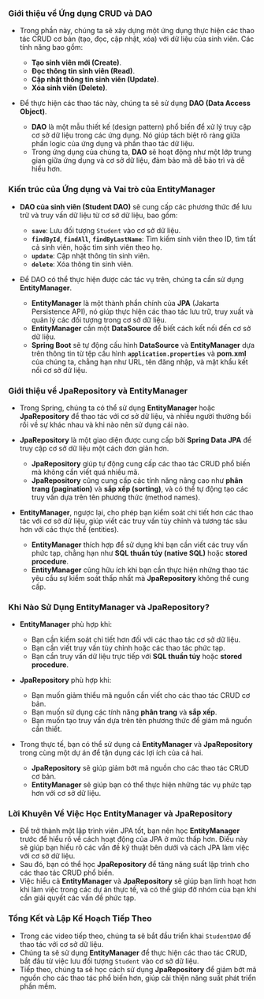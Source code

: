 
### **Giới thiệu về Ứng dụng CRUD và DAO**
- Trong phần này, chúng ta sẽ xây dựng một ứng dụng thực hiện các thao tác CRUD cơ bản (tạo, đọc, cập nhật, xóa) với dữ liệu của sinh viên. Các tính năng bao gồm:
  - **Tạo sinh viên mới (Create)**.
  - **Đọc thông tin sinh viên (Read)**.
  - **Cập nhật thông tin sinh viên (Update)**.
  - **Xóa sinh viên (Delete)**.
  
- Để thực hiện các thao tác này, chúng ta sẽ sử dụng **DAO (Data Access Object)**.
  - **DAO** là một mẫu thiết kế (design pattern) phổ biến để xử lý truy cập cơ sở dữ liệu trong các ứng dụng. Nó giúp tách biệt rõ ràng giữa phần logic của ứng dụng và phần thao tác dữ liệu.
  - Trong ứng dụng của chúng ta, **DAO** sẽ hoạt động như một lớp trung gian giữa ứng dụng và cơ sở dữ liệu, đảm bảo mã dễ bảo trì và dễ hiểu hơn.

### **Kiến trúc của Ứng dụng và Vai trò của EntityManager**
- **DAO của sinh viên (Student DAO)** sẽ cung cấp các phương thức để lưu trữ và truy vấn dữ liệu từ cơ sở dữ liệu, bao gồm:
  - **`save`**: Lưu đối tượng `Student` vào cơ sở dữ liệu.
  - **`findById`**, **`findAll`**, **`findByLastName`**: Tìm kiếm sinh viên theo ID, tìm tất cả sinh viên, hoặc tìm sinh viên theo họ.
  - **`update`**: Cập nhật thông tin sinh viên.
  - **`delete`**: Xóa thông tin sinh viên.

- Để DAO có thể thực hiện được các tác vụ trên, chúng ta cần sử dụng **EntityManager**.
  - **EntityManager** là một thành phần chính của **JPA** (Jakarta Persistence API), nó giúp thực hiện các thao tác lưu trữ, truy xuất và quản lý các đối tượng trong cơ sở dữ liệu.
  - **EntityManager** cần một **DataSource** để biết cách kết nối đến cơ sở dữ liệu.
  - **Spring Boot** sẽ tự động cấu hình **DataSource** và **EntityManager** dựa trên thông tin từ tệp cấu hình **`application.properties`** và **pom.xml** của chúng ta, chẳng hạn như URL, tên đăng nhập, và mật khẩu kết nối cơ sở dữ liệu.

### **Giới thiệu về JpaRepository và EntityManager**
- Trong Spring, chúng ta có thể sử dụng **EntityManager** hoặc **JpaRepository** để thao tác với cơ sở dữ liệu, và nhiều người thường bối rối về sự khác nhau và khi nào nên sử dụng cái nào.

- **JpaRepository** là một giao diện được cung cấp bởi **Spring Data JPA** để truy cập cơ sở dữ liệu một cách đơn giản hơn.
  - **JpaRepository** giúp tự động cung cấp các thao tác CRUD phổ biến mà không cần viết quá nhiều mã.
  - **JpaRepository** cũng cung cấp các tính năng nâng cao như **phân trang (pagination)** và **sắp xếp (sorting)**, và có thể tự động tạo các truy vấn dựa trên tên phương thức (method names).

- **EntityManager**, ngược lại, cho phép bạn kiểm soát chi tiết hơn các thao tác với cơ sở dữ liệu, giúp viết các truy vấn tùy chỉnh và tương tác sâu hơn với các thực thể (entities).
  - **EntityManager** thích hợp để sử dụng khi bạn cần viết các truy vấn phức tạp, chẳng hạn như **SQL thuần túy (native SQL)** hoặc **stored procedure**.
  - **EntityManager** cũng hữu ích khi bạn cần thực hiện những thao tác yêu cầu sự kiểm soát thấp nhất mà **JpaRepository** không thể cung cấp.

### **Khi Nào Sử Dụng EntityManager và JpaRepository?**
- **EntityManager** phù hợp khi:
  - Bạn cần kiểm soát chi tiết hơn đối với các thao tác cơ sở dữ liệu.
  - Bạn cần viết truy vấn tùy chỉnh hoặc các thao tác phức tạp.
  - Bạn cần truy vấn dữ liệu trực tiếp với **SQL thuần túy** hoặc **stored procedure**.

- **JpaRepository** phù hợp khi:
  - Bạn muốn giảm thiểu mã nguồn cần viết cho các thao tác CRUD cơ bản.
  - Bạn muốn sử dụng các tính năng **phân trang** và **sắp xếp**.
  - Bạn muốn tạo truy vấn dựa trên tên phương thức để giảm mã nguồn cần thiết.

- Trong thực tế, bạn có thể sử dụng cả **EntityManager** và **JpaRepository** trong cùng một dự án để tận dụng các lợi ích của cả hai.
  - **JpaRepository** sẽ giúp giảm bớt mã nguồn cho các thao tác CRUD cơ bản.
  - **EntityManager** sẽ giúp bạn có thể thực hiện những tác vụ phức tạp hơn với cơ sở dữ liệu.

### **Lời Khuyên Về Việc Học EntityManager và JpaRepository**
- Để trở thành một lập trình viên JPA tốt, bạn nên học **EntityManager** trước để hiểu rõ về cách hoạt động của JPA ở mức thấp hơn. Điều này sẽ giúp bạn hiểu rõ các vấn đề kỹ thuật bên dưới và cách JPA làm việc với cơ sở dữ liệu.
- Sau đó, bạn có thể học **JpaRepository** để tăng năng suất lập trình cho các thao tác CRUD phổ biến.
- Việc hiểu cả **EntityManager** và **JpaRepository** sẽ giúp bạn linh hoạt hơn khi làm việc trong các dự án thực tế, và có thể giúp đỡ nhóm của bạn khi cần giải quyết các vấn đề phức tạp.

### **Tổng Kết và Lập Kế Hoạch Tiếp Theo**
- Trong các video tiếp theo, chúng ta sẽ bắt đầu triển khai `StudentDAO` để thao tác với cơ sở dữ liệu.
- Chúng ta sẽ sử dụng **EntityManager** để thực hiện các thao tác CRUD, bắt đầu từ việc lưu đối tượng `Student` vào cơ sở dữ liệu.
- Tiếp theo, chúng ta sẽ học cách sử dụng **JpaRepository** để giảm bớt mã nguồn cho các thao tác phổ biến hơn, giúp cải thiện năng suất phát triển phần mềm.
